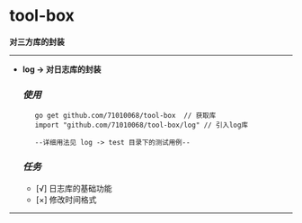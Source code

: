 # tool-box
**对三方库的封装**

---

- **log -> 对日志库的封装**
    ### *使用*
    ```
       go get github.com/71010068/tool-box  // 获取库
       import "github.com/71010068/tool-box/log" // 引入log库

       --详细用法见 log -> test 目录下的测试用例--
    ```
    ### *任务*
   - [√] 日志库的基础功能
   - [×] 修改时间格式

---